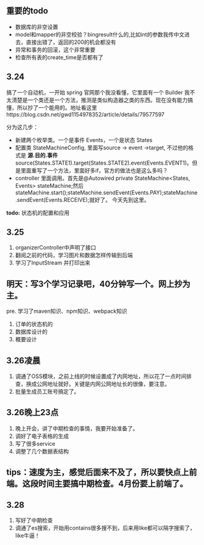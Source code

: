 ## 重要的todo
- 数据库的非空设置
- model和mapper的非空校验？bingresult什么的,比如int的参数我传中文进去，直接出错了，返回的200的机会都没有
- 异常和事务的回滚，这个非常重要
- 检查所有表的create_time是否都有了


## 3.24
搞了一个自动机，一开始 spring 官网那个我没看懂，它里面有一个 Builder 我不太清楚是一个类还是一个方法，推测是类似构造器之类的东西。现在没有能力搞懂，所以抄了一个能用的。地址看这里https://blog.csdn.net/gwd1154978352/article/details/79577597

分为这几步：
- 新建两个枚举类。一个是事件 Events，一个是状态 States
- 配置类 StateMachineConfig, 里面写source -> event ->target, 不过他的格式是 **源.目的.事件** source(States.STATE1).target(States.STATE2).event(Events.EVENT1)。但是里面重写了一个方法，里面好多if，官方的做法也是这么多吗？
- controller 里面调用。首先是@Autowired private StateMachine<States, Events> stateMachine;然后stateMachine.start();stateMachine.sendEvent(Events.PAY);stateMachine.sendEvent(Events.RECEIVE);就好了。
今天先到这里。

**todo:** 状态机的配置和应用


## 3.25
1. organizerController中声明了接口
2. 翻阅之前的代码，学习图片和数据怎样传输到后端
3. 学习了InputStream 并打印出来

## 明天：写3个学习记录吧，40分钟写一个。网上抄为主。
pre. 学习了maven知识、npm知识、webpack知识
1. 订单的状态机的
2. 数据库设计的
3. 概要设计

## 3.26凌晨
1. 调通了OSS模块，之前上线的时候设置成了内网地址，所以花了一点时间排查，换成公网地址就好。关键是内网公网地址长的很像，要注意。
2. 批量生成员工账号搞定了。

## 3.26晚上23点
1. 晚上开会，讲了中期检查的事情，我要开始准备了。
2. 调好了电子表格的生成
3. 写了很多service
4. 调整了几个数据表结构

## tips：速度为主，感觉后面来不及了，所以要快点上前端。这段时间主要搞中期检查。4月份要上前端了。

## 3.28
1. 写好了中期检查
2. 调通了es搜索，开始用contains很多搜不到，后来用like都可以隔字搜索了，like牛逼！